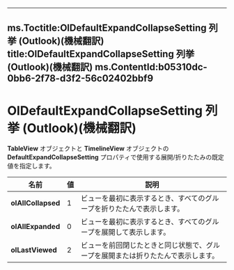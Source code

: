 

---
ms.Toctitle:OlDefaultExpandCollapseSetting 列挙 (Outlook)(機械翻訳)
title:OlDefaultExpandCollapseSetting 列挙 (Outlook)(機械翻訳)
ms.ContentId:b05310dc-0bb6-2f78-d3f2-56c02402bbf9
---
# OlDefaultExpandCollapseSetting 列挙 (Outlook)(機械翻訳)




**TableView** オブジェクトと **TimelineView** オブジェクトの **DefaultExpandCollapseSetting** プロパティで使用する展開/折りたたみの既定値を指定します。

|**名前**|**値**|**説明**|
|---|---|---|
|**olAllCollapsed**|1|ビューを最初に表示するとき、すべてのグループを折りたたんで表示します。|
|**olAllExpanded**|0|ビューを最初に表示するとき、すべてのグループを展開して表示します。|
|**olLastViewed**|2|ビューを前回閉じたときと同じ状態で、グループを展開または折りたたんで表示します。|




